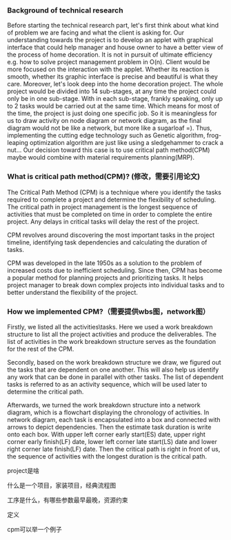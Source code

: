 ### Background of technical research

Before starting the technical research part, let's first think about what kind of problem we are facing and what the client is asking for. Our understanding towards the project is to develop an applet with graphical interface that could help manager and house owner to have a better view of the process of home decoration. It is not in pursuit of ultimate efficiency e.g. how to solve project management problem in O(n). Client would be more focused on the interaction with the applet. Whether its reaction is smooth, whether its graphic interface is precise and beautiful is what they care. Moreover, let's look deep into the home decoration project. The whole project would be divided into 14 sub-stages, at any time the project could only be in one sub-stage. With in each sub-stage, frankly speaking, only up to 2 tasks would be carried out at the same time. Which means for most of the time, the project is just doing one specific job. So it is meaningless for us to draw activity on node diagram or network diagram, as the final diagram would not be like a network, but more like a sugarloaf =). Thus, implementing the cutting edge technology such as Genetic algorithm, frog-leaping optimization algorithm are just like using a sledgehammer to crack a nut... Our decision toward this case is to use critical path method(CPM) maybe would combine with material requirements planning(MRP).

### What is critical path method(CPM)? (修改，需要引用论文)

The Critical Path Method (CPM) is a technique where you identify the tasks required to complete a project and determine the flexibility of scheduling. The critical path in project management is the longest sequence of activities that must be completed on time in order to complete the entire project. Any delays in critical tasks will delay the rest of the project.

CPM revolves around discovering the most important tasks in the project timeline, identifying task dependencies and calculating the duration of tasks.

CPM was developed in the late 1950s as a solution to the problem of increased costs due to inefficient scheduling. Since then, CPM has become a popular method for planning projects and prioritizing tasks. It helps project manager to break down complex projects into individual tasks and to better understand the flexibility of the project.

### How we implemented CPM?（需要提供wbs图，network图）

Firstly, we listed all the activities\tasks. Here we used a work breakdown structure to list all the project activities and produce the deliverables. The list of activities in the work breakdown structure serves as the foundation for the rest of the CPM. 

Secondly, based on the work breakdown structure we draw, we figured out the tasks that are dependent on one another. This will also help us identify any work that can be done in parallel with other tasks. The list of dependent tasks is referred to as an activity sequence, which will be used later to determine the critical path. 

Afterwards, we turned the work breakdown structure into a network diagram, which is a flowchart displaying the chronology of activities. In network diagram, each task is encapsulated into a box and connected with arrows to depict dependencies. Then the estimate task duration is write onto each box. With upper left corner early start(ES) date, upper right corner early finish(LF) date, lower left corner late start(LS) date and lower right corner late finish(LF) date. Then the critical path is right in front of us, the sequence of activities with the longest duration is the critical path.



project是啥

什么是一个项目，家装项目，经典流程图



工序是什么，有哪些参数最早最晚，资源约束

定义

cpm可以举一个例子





